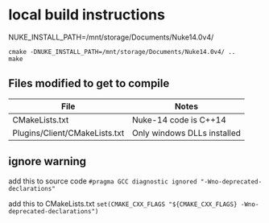 # local build instructions

NUKE_INSTALL_PATH=/mnt/storage/Documents/Nuke14.0v4/

```
cmake -DNUKE_INSTALL_PATH=/mnt/storage/Documents/Nuke14.0v4/ ..
make
```

## Files modified to get to compile
| File | Notes |
|------|-------|
| CMakeLists.txt | Nuke-14 code is C++14 |
| Plugins/Client/CMakeLists.txt | Only windows DLLs installed |


## ignore warning

add this to source code
`#pragma GCC diagnostic ignored "-Wno-deprecated-declarations"`

add this to CMakeLists.txt
`set(CMAKE_CXX_FLAGS "${CMAKE_CXX_FLAGS} -Wno-deprecated-declarations")`
